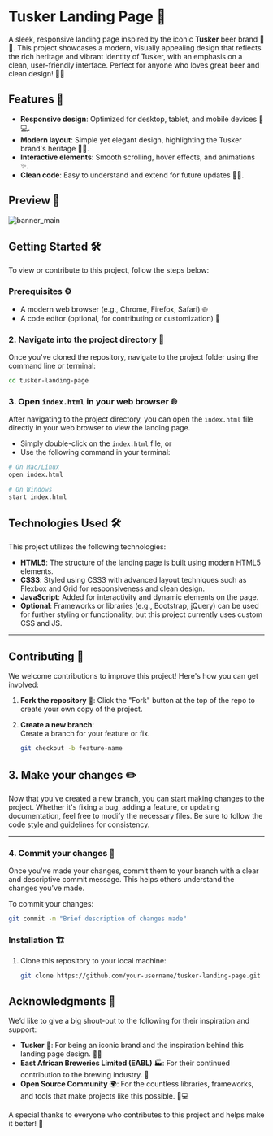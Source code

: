 # Tusker Landing Page 🍺

A sleek, responsive landing page inspired by the iconic **Tusker** beer brand 🦏🍻. This project showcases a modern, visually appealing design that reflects the rich heritage and vibrant identity of Tusker, with an emphasis on a clean, user-friendly interface. Perfect for anyone who loves great beer and clean design! 🍺🥂

## Features 🚀

- **Responsive design**: Optimized for desktop, tablet, and mobile devices 📱💻.
- **Modern layout**: Simple yet elegant design, highlighting the Tusker brand's heritage 🦏🍻.
- **Interactive elements**: Smooth scrolling, hover effects, and animations ✨.
- **Clean code**: Easy to understand and extend for future updates 🧑‍💻.

## Preview 👀
![banner_main](https://github.com/user-attachments/assets/45c0c9c1-4198-41d0-9a59-af80646016dd)



## Getting Started 🛠️

To view or contribute to this project, follow the steps below:

### Prerequisites ⚙️

- A modern web browser (e.g., Chrome, Firefox, Safari) 🌐
- A code editor (optional, for contributing or customization) 📝
### 2. Navigate into the project directory 🧭

Once you've cloned the repository, navigate to the project folder using the command line or terminal:

```bash
cd tusker-landing-page
```
### 3. Open `index.html` in your web browser 🌐

After navigating to the project directory, you can open the `index.html` file directly in your web browser to view the landing page.

- Simply double-click on the `index.html` file, or
- Use the following command in your terminal:

```bash
# On Mac/Linux
open index.html

# On Windows
start index.html
```
## Technologies Used 🛠️

This project utilizes the following technologies:

- **HTML5**: The structure of the landing page is built using modern HTML5 elements.
- **CSS3**: Styled using CSS3 with advanced layout techniques such as Flexbox and Grid for responsiveness and clean design.
- **JavaScript**: Added for interactivity and dynamic elements on the page.
- **Optional**: Frameworks or libraries (e.g., Bootstrap, jQuery) can be used for further styling or functionality, but this project currently uses custom CSS and JS.

---

## Contributing 🤝

We welcome contributions to improve this project! Here's how you can get involved:

1. **Fork the repository** 🍴:
   Click the "Fork" button at the top of the repo to create your own copy of the project.

2. **Create a new branch**:  
   Create a branch for your feature or fix.
   ```bash
   git checkout -b feature-name
   ```
## 3. Make your changes ✏️

Now that you've created a new branch, you can start making changes to the project. Whether it's fixing a bug, adding a feature, or updating documentation, feel free to modify the necessary files. Be sure to follow the code style and guidelines for consistency.

---

### 4. Commit your changes 📝

Once you've made your changes, commit them to your branch with a clear and descriptive commit message. This helps others understand the changes you've made.

To commit your changes:

```bash
git commit -m "Brief description of changes made"

```
### Installation 🏗️

1. Clone this repository to your local machine:

   ```bash
   git clone https://github.com/your-username/tusker-landing-page.git


## Acknowledgments 🙏

We’d like to give a big shout-out to the following for their inspiration and support:

- **Tusker** 🍻: For being an iconic brand and the inspiration behind this landing page design. 🦏🍺
- **East African Breweries Limited (EABL)** 🏭: For their continued contribution to the brewing industry. 🍻
- **Open Source Community** 🌍: For the countless libraries, frameworks, and tools that make projects like this possible. 🔧💻

A special thanks to everyone who contributes to this project and helps make it better! 🚀
